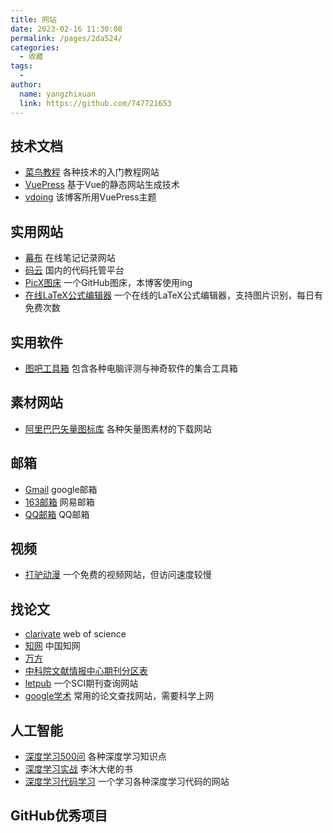 ```yaml
---
title: 网站
date: 2023-02-16 11:30:08
permalink: /pages/2da524/
categories:
  - 收藏
tags:
  - 
author: 
  name: yangzhixuan
  link: https://github.com/747721653
---
```


## 技术文档
* [菜鸟教程](https://www.runoob.com/) 各种技术的入门教程网站
* [VuePress](https://v2.vuepress.vuejs.org/zh/) 基于Vue的静态网站生成技术
* [vdoing](https://doc.xugaoyi.com/) 该博客所用VuePress主题

## 实用网站
* [幕布](https://mubu.com/home) 在线笔记记录网站
* [码云](https://gitee.com/) 国内的代码托管平台
* [PicX图床](https://picx.xpoet.cn/#/upload) 一个GitHub图床，本博客使用ing
* [在线LaTeX公式编辑器](https://www.latexlive.com/home) 一个在线的LaTeX公式编辑器，支持图片识别，每日有免费次数

## 实用软件
* [图吧工具箱](http://www.tbtool.cn/) 包含各种电脑评测与神奇软件的集合工具箱

## 素材网站
* [阿里巴巴矢量图标库](https://www.iconfont.cn/) 各种矢量图素材的下载网站


## 邮箱
* [Gmail](https://mail.google.com/) google邮箱
* [163邮箱](https://mail.163.com/) 网易邮箱
* [QQ邮箱](https://mail.qq.com/) QQ邮箱

## 视频
* [打驴动漫](https://www.dqsj.cc/) 一个免费的视频网站，但访问速度较慢

## 找论文
* [clarivate](https://access.clarivate.com/) web of science
* [知网](https://www.cnki.net/) 中国知网
* [万方](https://www.wanfangdata.com.cn/index.html) 
* [中科院文献情报中心期刊分区表](https://www.fenqubiao.com/Default.aspx)
* [letpub](https://www.letpub.com.cn/index.php?page=journalapp) 一个SCI期刊查询网站
* [google学术](https://scholar.google.com/) 常用的论文查找网站，需要科学上网

## 人工智能
* [深度学习500问](https://scutan90.github.io/DeepLearning-500-questions/#/) 各种深度学习知识点
* [深度学习实战](https://zh-v2.d2l.ai/index.html) 李沐大佬的书
* [深度学习代码学习](https://nn.labml.ai/index.html) 一个学习各种深度学习代码的网站

## GitHub优秀项目


